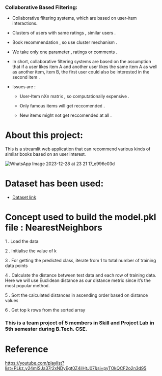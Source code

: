### Collaborative Based Filtering:
		
- Collaborative filtering systems, which are based on user-item interactions.
	
- Clusters of users with same ratings , similar users .
	
- Book recommendation , so use cluster mechanism .
	
- We take only one parameter , ratings or comments .
	
- In short, collaborative filtering systems are based on the assumption that if a user likes item A and another user likes the same item A as well as another item, item B, the first user could also be interested in the second item . 
	
- Issues are :

	- User-Item nXn matrix , so computationally expensive .

	- Only famous items will get reccomended .

	- New items might not get reccomended at all .   

# About this project:

This is a streamlit web application that can recommend various kinds of similar books based on an user interest.

![WhatsApp Image 2023-12-28 at 23 21 17_e996e03d](https://github.com/Kuldeep-Nayak/Book-Recommender-System_Collaborative-based-filtering/assets/138770146/bfb5c667-c2c6-4bfd-9d69-8b0697c8fdc3)


# Dataset has been used:

* [Dataset link](https://www.kaggle.com/ra4u12/bookrecommendation)

# Concept used to build the model.pkl file : NearestNeighbors

1 . Load the data
	
2 . Initialise the value of k

3 . For getting the predicted class, iterate from 1 to total number of training data points

4 . Calculate the distance between test data and each row of training data. Here we will use Euclidean distance as our distance metric since it’s the most popular method. 

5 . Sort the calculated distances in ascending order based on distance values
	
6 . Get top k rows from the sorted array


### This is a team project of 5 members in Skill and Project Lab in 5th semester during B.Tech. CSE.


# Reference 
https://youtube.com/playlist?list=PLkz_y24mlSJa37r2xNDyEgt0Z4ilHtJ07&si=pyTOkQCF2o2n3d95
